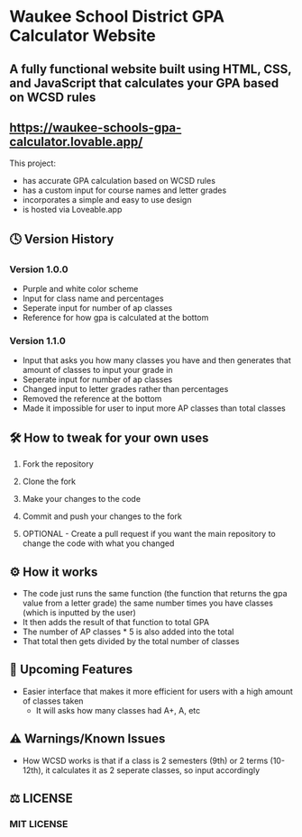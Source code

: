 # Waukee School District GPA Calculator Website
## A fully functional website built using HTML, CSS, and JavaScript that calculates your GPA based on WCSD rules
## https://waukee-schools-gpa-calculator.lovable.app/
This project:
- has accurate GPA calculation based on WCSD rules
- has a custom input for course names and letter grades
- incorporates a simple and easy to use design
- is hosted via Loveable.app 

## 🕓 Version History
### Version 1.0.0
- Purple and white color scheme
- Input for class name and percentages
- Seperate input for number of ap classes
- Reference for how gpa is calculated at the bottom

### Version 1.1.0
- Input that asks you how many classes you have and then generates that amount of classes to input your grade in
- Seperate input for number of ap classes
- Changed input to letter grades rather than percentages
- Removed the reference at the bottom
- Made it impossible for user to input more AP classes than total classes
  
## 🛠️ How to tweak for your own uses
1. Fork the repository
   
2. Clone the fork
   
3. Make your changes to the code
   
4. Commit and push your changes to the fork
   
5. OPTIONAL - Create a pull request if you want the main repository to change the code with what you changed

## ⚙️ How it works 
- The code just runs the same function (the function that returns the gpa value from a letter grade) the same number times you have classes (which is inputted by the user)
- It then adds the result of that function to total GPA
- The number of AP classes * 5 is also added into the total
- That total then gets divided by the total number of classes

## 🚀 Upcoming Features
- Easier interface that makes it more efficient for users with a high amount of classes taken
  - It will asks how many classes had A+, A, etc

## ⚠️ Warnings/Known Issues
- How WCSD works is that if a class is 2 semesters (9th) or 2 terms (10-12th), it calculates it as 2 seperate classes, so input accordingly 

## ⚖️ LICENSE
### MIT LICENSE
